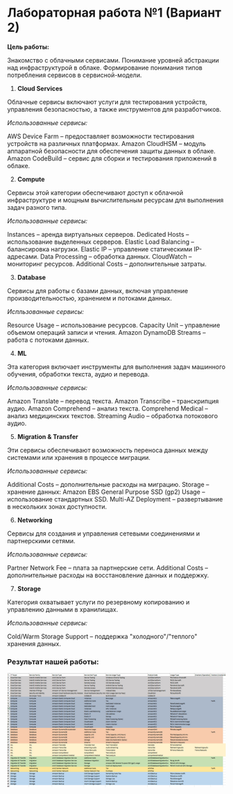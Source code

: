 # Лабораторная работа №1 (Вариант 2)

**Цель работы:**

Знакомство с облачными сервисами. Понимание уровней абстракции над инфраструктурой в облаке. Формирование понимания типов потребления сервисов в сервисной-модели. 

1. **Cloud Services**

   
Облачные сервисы включают услуги для тестирования устройств, управления безопасностью, а также инструментов для разработчиков.

*Использованные сервисы:*

AWS Device Farm – предоставляет возможности тестирования устройств на различных платформах.
Amazon CloudHSM – модуль аппаратной безопасности для обеспечения защиты данных в облаке.
Amazon CodeBuild – сервис для сборки и тестирования приложений в облаке.


2. **Compute**
   
Сервисы этой категории обеспечивают доступ к облачной инфраструктуре и мощным вычислительным ресурсам для выполнения задач разного типа.

*Использованные сервисы:*

Instances – аренда виртуальных серверов.
Dedicated Hosts – использование выделенных серверов.
Elastic Load Balancing – балансировка нагрузки.
Elastic IP – управление статическими IP-адресами.
Data Processing – обработка данных.
CloudWatch – мониторинг ресурсов.
Additional Costs – дополнительные затраты.



3. **Database**

Сервисы для работы с базами данных, включая управление производительностью, хранением и потоками данных.

*Испльзованные сервисы:*

Resource Usage – использование ресурсов.
Capacity Unit – управление объемом операций записи и чтения.
Amazon DynamoDB Streams – работа с потоками данных.


4. **ML**

Эта категория включает инструменты для выполнения задач машинного обучения, обработки текста, аудио и перевода.

*Использованные сервисы:*

Amazon Translate – перевод текста.
Amazon Transcribe – транскрипция аудио.
Amazon Comprehend – анализ текста.
Comprehend Medical – анализ медицинских текстов.
Streaming Audio – обработка потокового аудио.


5. **Migration & Transfer**
 
Эти сервисы обеспечивают возможность переноса данных между системами или хранения в процессе миграции.

*Использованные сервисы:*

Additional Costs – дополнительные расходы на миграцию.
Storage – хранение данных:
Amazon EBS General Purpose SSD (gp2) Usage – использование стандартных SSD.
Multi-AZ Deployment – развертывание в нескольких зонах доступности.



6. **Networking**
   
Сервисы для создания и управления сетевыми соединениями и партнерскими сетями.

*Использованные сервисы:*

Partner Network Fee – плата за партнерские сети.
Additional Costs – дополнительные расходы на восстановление данных и поддержку.



7. **Storage**
    
Категория охватывает услуги по резервному копированию и управлению данными в хранилищах.

*Использованные сервисы:*

Cold/Warm Storage Support – поддержка "холодного"/"теплого" хранения данных.

### Результат нашей работы:

![photo](https://github.com/agatasergeeva/DevOps-Cloud-Labs/blob/main/Cloud_Lab1/photo_2024-12-11_15-49-00.jpg)




